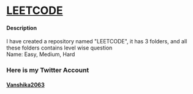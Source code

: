<h1><a href="https://leetcode.com/problemset/all/">LEETCODE</a></h1>
<h4>Description</h4>
I have created a repository named "LEETCODE", it has 3 folders, and all these folders contains level wise question
<br>
Name: Easy, Medium, Hard
<h3>Here is my Twitter Account</h3>
<h4><a href="https://twitter.com/Vanshika2063">Vanshika2063</a></h4>

